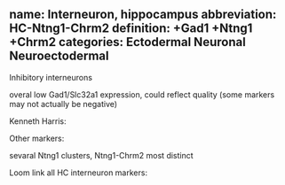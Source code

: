 name: Interneuron, hippocampus
abbreviation: HC-Ntng1-Chrm2
definition: +Gad1 +Ntng1 +Chrm2
categories: Ectodermal Neuronal Neuroectodermal
---

Inhibitory interneurons

overal low Gad1/Slc32a1 expression, could reflect quality (some markers may not actually be negative)


Kenneth Harris: 

Other markers:



sevaral Ntng1 clusters, Ntng1-Chrm2 most distinct




Loom link all HC interneuron markers: 


